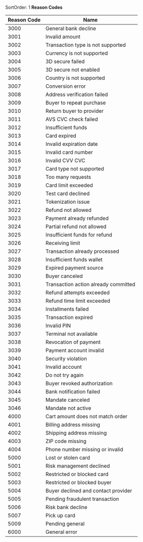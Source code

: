 SortOrder: 1
**Reason Codes**

| Reason Code | Name                                 |
|-------------|--------------------------------------|
| 3000        | General bank decline                 |
| 3001        | Invalid amount                       |
| 3002        | Transaction type is not supported    |
| 3003        | Currency is not supported            |
| 3004        | 3D secure failed                     |
| 3005        | 3D secure not enabled                |
| 3006        | Country is not supported             |
| 3007        | Conversion error                     |
| 3008        | Address verification failed          |
| 3009        | Buyer to repeat purchase             |
| 3010        | Return buyer to provider             |
| 3011        | AVS CVC check failed                 |
| 3012        | Insufficient funds                   |
| 3013        | Card expired                         |
| 3014        | Invalid expiration date              |
| 3015        | Invalid card number                  |
| 3016        | Invalid CVV CVC                      |
| 3017        | Card type not supported              |
| 3018        | Too many requests                    |
| 3019        | Card limit exceeded                  |
| 3020        | Test card declined                   |
| 3021        | Tokenization issue                   |
| 3022        | Refund not allowed                   |
| 3023        | Payment already refunded             |
| 3024        | Partial refund not allowed           |
| 3025        | Insufficient funds for refund        |
| 3026        | Receiving limit                      |
| 3027        | Transaction already processed        |
| 3028        | Insufficient funds wallet            |
| 3029        | Expired payment source               |
| 3030        | Buyer canceled                       |
| 3031        | Transaction action already committed |
| 3032        | Refund attempts exceeded             |
| 3033        | Refund time limit exceeded           |
| 3034        | Installments failed                  |
| 3035        | Transaction expired                  |
| 3036        | Invalid PIN                          |
| 3037        | Terminal not available               |
| 3038        | Revocation of payment                |
| 3039        | Payment account invalid              |
| 3040        | Security violation                   |
| 3041        | Invalid account                      |
| 3042        | Do not try again                     |
| 3043        | Buyer revoked authorization          |
| 3044        | Bank notification failed             |
| 3045        | Mandate canceled                     |
| 3046        | Mandate not active                   |
| 4000        | Cart amount does not match order     |
| 4001        | Billing address missing              |
| 4002        | Shipping address missing             |
| 4003        | ZIP code missing                     |
| 4004        | Phone number missing or invalid      |
| 5000        | Lost or stolen card                  |
| 5001        | Risk management declined             |
| 5002        | Restricted or blocked card           |
| 5003        | Restricted or blocked buyer          |
| 5004        | Buyer declined and contact provider  |
| 5005        | Pending fraudulent transaction       |
| 5006        | Risk bank decline                    |
| 5007        | Pick up card                         |
| 5009        | Pending general                      |
| 6000        | General error                        |
